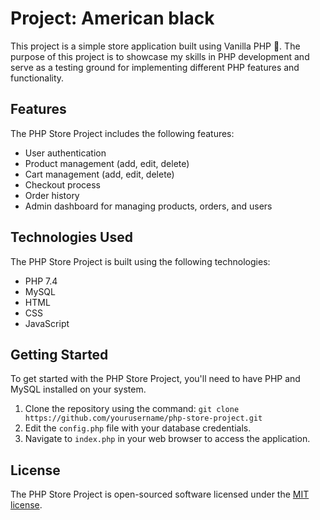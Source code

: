 # Project: American black

This project is a simple store application built using Vanilla PHP 🍦. The purpose of this project is to showcase my skills in PHP development and serve as a testing ground for implementing different PHP features and functionality.

## Features

The PHP Store Project includes the following features:

- User authentication
- Product management (add, edit, delete)
- Cart management (add, edit, delete)
- Checkout process
- Order history
- Admin dashboard for managing products, orders, and users

## Technologies Used

The PHP Store Project is built using the following technologies:

- PHP 7.4
- MySQL
- HTML
- CSS
- JavaScript

## Getting Started

To get started with the PHP Store Project, you'll need to have PHP and MySQL installed on your system. 

1. Clone the repository using the command: `git clone https://github.com/yourusername/php-store-project.git`
2. Edit the `config.php` file with your database credentials.
3. Navigate to `index.php` in your web browser to access the application.

## License

The PHP Store Project is open-sourced software licensed under the [MIT license](https://opensource.org/licenses/MIT).